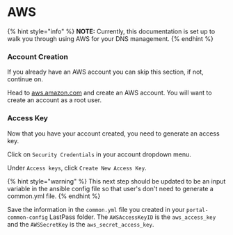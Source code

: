 # AWS

{% hint style="info" %}
**NOTE:** Currently, this documentation is set up to walk you through using AWS for your DNS management.
{% endhint %}

### Account Creation

If you already have an AWS account you can skip this section, if not, continue on.&#x20;

Head to [aws.amazon.com](https://aws.amazon.com) and create an AWS account. You will want to create an account as a root user.

### Access Key

Now that you have your account created, you need to generate an access key.

Click on `Security Credentials` in your account dropdown menu.

Under `Access keys`, click `Create New Access Key`.

{% hint style="warning" %}
This next step should be updated to be an input variable in the ansible config file so that user's don't need to generate a common.yml file.
{% endhint %}

Save the information in the `common.yml` file you created in your `portal-common-config` LastPass folder. The `AWSAccessKeyID` is the `aws_access_key` and the `AWSSecretKey` is the `aws_secret_access_key`.
